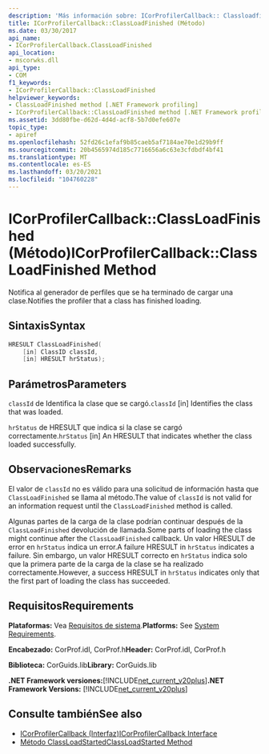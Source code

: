 ```yaml
---
description: 'Más información sobre: ICorProfilerCallback:: Classloadfinished ((método)'
title: ICorProfilerCallback::ClassLoadFinished (Método)
ms.date: 03/30/2017
api_name:
- ICorProfilerCallback.ClassLoadFinished
api_location:
- mscorwks.dll
api_type:
- COM
f1_keywords:
- ICorProfilerCallback::ClassLoadFinished
helpviewer_keywords:
- ClassLoadFinished method [.NET Framework profiling]
- ICorProfilerCallback::ClassLoadFinished method [.NET Framework profiling]
ms.assetid: 3dd80fbe-d62d-4d4d-acf8-5b7d0efe607e
topic_type:
- apiref
ms.openlocfilehash: 52fd26c1efaf9b85caeb5af7184ae70e1d29b9ff
ms.sourcegitcommit: 20b4565974d185c7716656a6c63e3cfdbdf4bf41
ms.translationtype: MT
ms.contentlocale: es-ES
ms.lasthandoff: 03/20/2021
ms.locfileid: "104760228"
---
```

# <a name="icorprofilercallbackclassloadfinished-method"></a><span data-ttu-id="866fc-103">ICorProfilerCallback::ClassLoadFinished (Método)</span><span class="sxs-lookup"><span data-stu-id="866fc-103">ICorProfilerCallback::ClassLoadFinished Method</span></span>

<span data-ttu-id="866fc-104">Notifica al generador de perfiles que se ha terminado de cargar una clase.</span><span class="sxs-lookup"><span data-stu-id="866fc-104">Notifies the profiler that a class has finished loading.</span></span>  
  
## <a name="syntax"></a><span data-ttu-id="866fc-105">Sintaxis</span><span class="sxs-lookup"><span data-stu-id="866fc-105">Syntax</span></span>  
  
```cpp  
HRESULT ClassLoadFinished(  
    [in] ClassID classId,  
    [in] HRESULT hrStatus);  
```  
  
## <a name="parameters"></a><span data-ttu-id="866fc-106">Parámetros</span><span class="sxs-lookup"><span data-stu-id="866fc-106">Parameters</span></span>

<span data-ttu-id="866fc-107">`classId` de Identifica la clase que se cargó.</span><span class="sxs-lookup"><span data-stu-id="866fc-107">`classId` [in] Identifies the class that was loaded.</span></span>

<span data-ttu-id="866fc-108">`hrStatus` de HRESULT que indica si la clase se cargó correctamente.</span><span class="sxs-lookup"><span data-stu-id="866fc-108">`hrStatus` [in] An HRESULT that indicates whether the class loaded successfully.</span></span>

## <a name="remarks"></a><span data-ttu-id="866fc-109">Observaciones</span><span class="sxs-lookup"><span data-stu-id="866fc-109">Remarks</span></span>  

 <span data-ttu-id="866fc-110">El valor de `classId` no es válido para una solicitud de información hasta que `ClassLoadFinished` se llama al método.</span><span class="sxs-lookup"><span data-stu-id="866fc-110">The value of `classId` is not valid for an information request until the `ClassLoadFinished` method is called.</span></span>  
  
 <span data-ttu-id="866fc-111">Algunas partes de la carga de la clase podrían continuar después de la `ClassLoadFinished` devolución de llamada.</span><span class="sxs-lookup"><span data-stu-id="866fc-111">Some parts of loading the class might continue after the `ClassLoadFinished` callback.</span></span> <span data-ttu-id="866fc-112">Un valor HRESULT de error en `hrStatus` indica un error.</span><span class="sxs-lookup"><span data-stu-id="866fc-112">A failure HRESULT in `hrStatus` indicates a failure.</span></span> <span data-ttu-id="866fc-113">Sin embargo, un valor HRESULT correcto en `hrStatus` indica solo que la primera parte de la carga de la clase se ha realizado correctamente.</span><span class="sxs-lookup"><span data-stu-id="866fc-113">However, a success HRESULT in `hrStatus` indicates only that the first part of loading the class has succeeded.</span></span>  
  
## <a name="requirements"></a><span data-ttu-id="866fc-114">Requisitos</span><span class="sxs-lookup"><span data-stu-id="866fc-114">Requirements</span></span>  

 <span data-ttu-id="866fc-115">**Plataformas:** Vea [Requisitos de sistema](../../get-started/system-requirements.md).</span><span class="sxs-lookup"><span data-stu-id="866fc-115">**Platforms:** See [System Requirements](../../get-started/system-requirements.md).</span></span>  
  
 <span data-ttu-id="866fc-116">**Encabezado:** CorProf.idl, CorProf.h</span><span class="sxs-lookup"><span data-stu-id="866fc-116">**Header:** CorProf.idl, CorProf.h</span></span>  
  
 <span data-ttu-id="866fc-117">**Biblioteca:** CorGuids.lib</span><span class="sxs-lookup"><span data-stu-id="866fc-117">**Library:** CorGuids.lib</span></span>  
  
 <span data-ttu-id="866fc-118">**.NET Framework versiones:**[!INCLUDE[net_current_v20plus](../../../../includes/net-current-v20plus-md.md)]</span><span class="sxs-lookup"><span data-stu-id="866fc-118">**.NET Framework Versions:** [!INCLUDE[net_current_v20plus](../../../../includes/net-current-v20plus-md.md)]</span></span>  
  
## <a name="see-also"></a><span data-ttu-id="866fc-119">Consulte también</span><span class="sxs-lookup"><span data-stu-id="866fc-119">See also</span></span>

- [<span data-ttu-id="866fc-120">ICorProfilerCallback (Interfaz)</span><span class="sxs-lookup"><span data-stu-id="866fc-120">ICorProfilerCallback Interface</span></span>](icorprofilercallback-interface.md)
- [<span data-ttu-id="866fc-121">Método ClassLoadStarted</span><span class="sxs-lookup"><span data-stu-id="866fc-121">ClassLoadStarted Method</span></span>](icorprofilercallback-classloadstarted-method.md)
